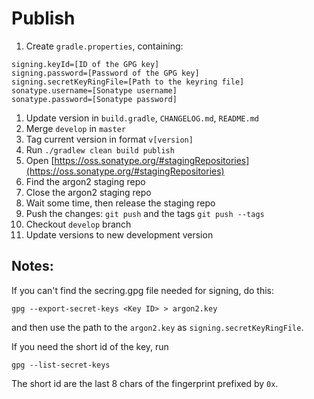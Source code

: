 # Publish

1. Create `gradle.properties`, containing:
```
signing.keyId=[ID of the GPG key]
signing.password=[Password of the GPG key]
signing.secretKeyRingFile=[Path to the keyring file]
sonatype.username=[Sonatype username]
sonatype.password=[Sonatype password]
```   
1. Update version in `build.gradle`, `CHANGELOG.md`, `README.md`  
1. Merge `develop` in `master`
1. Tag current version in format `v[version]`
1. Run `./gradlew clean build publish`
1. Open [https://oss.sonatype.org/#stagingRepositories](https://oss.sonatype.org/#stagingRepositories)
1. Find the argon2 staging repo
1. Close the argon2 staging repo
1. Wait some time, then release the staging repo
1. Push the changes: `git push` and the tags `git push --tags` 
1. Checkout `develop` branch
1. Update versions to new development version

## Notes:

If you can't find the secring.gpg file needed for signing, do this:

```
gpg --export-secret-keys <Key ID> > argon2.key
```

and then use the path to the `argon2.key` as `signing.secretKeyRingFile`.

If you need the short id of the key, run

```
gpg --list-secret-keys
```

The short id are the last 8 chars of the fingerprint prefixed by `0x`.
